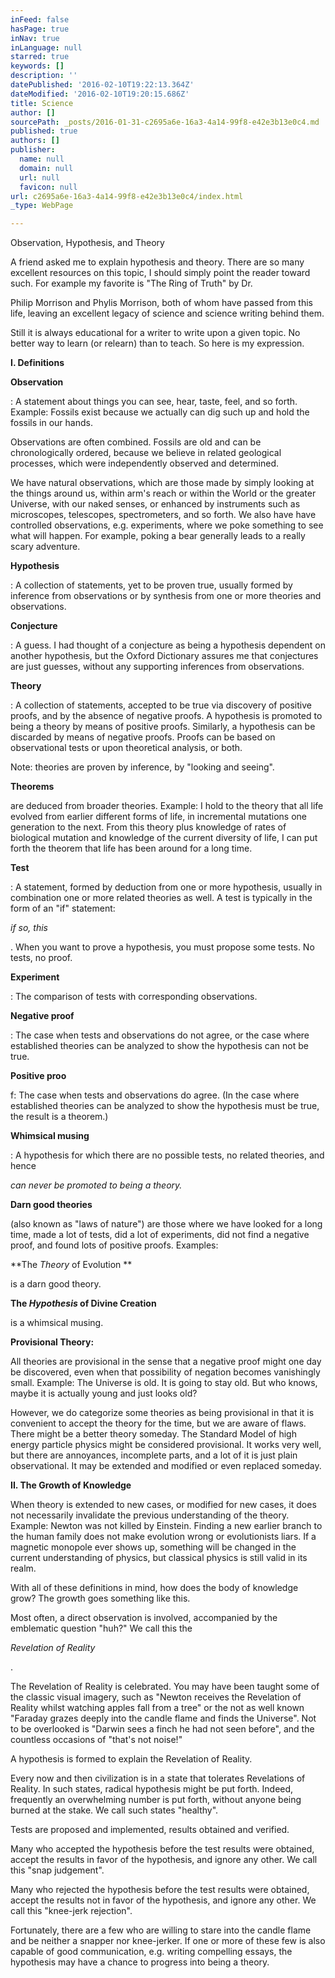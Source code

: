 ```yaml
---
inFeed: false
hasPage: true
inNav: true
inLanguage: null
starred: true
keywords: []
description: ''
datePublished: '2016-02-10T19:22:13.364Z'
dateModified: '2016-02-10T19:20:15.686Z'
title: Science
author: []
sourcePath: _posts/2016-01-31-c2695a6e-16a3-4a14-99f8-e42e3b13e0c4.md
published: true
authors: []
publisher:
  name: null
  domain: null
  url: null
  favicon: null
url: c2695a6e-16a3-4a14-99f8-e42e3b13e0c4/index.html
_type: WebPage

---
```

Observation, Hypothesis, and Theory

A friend asked me to explain hypothesis and theory. There are so many excellent resources on this topic, I should simply point the reader toward such. For example my favorite is "The Ring of Truth" by  Dr.

Philip Morrison and Phylis Morrison, both of whom have passed from this life, leaving an excellent legacy of science and science writing behind them. 

Still it is always educational for a writer to write upon a given topic. No better way to learn (or relearn) than to teach. So here is my expression.  

**I. Definitions**

**Observation**

: A statement about things you can see, hear, taste, feel, and so forth. Example: Fossils exist because we actually can dig such up and hold the fossils in our hands. 

Observations are often combined. Fossils are old and can be chronologically ordered, because we believe in related geological processes, which were independently observed and determined. 

We have natural observations, which are those made by simply looking at the things around us, within arm's reach or within the World or the greater Universe, with our naked senses, or enhanced by instruments such as microscopes, telescopes, spectrometers, and so forth. We also have have controlled observations, e.g. experiments, where we poke something to see what will happen. For example, poking a bear generally leads to a really scary adventure.

**Hypothesis**

: A collection of statements, yet to be proven true, usually formed by inference from observations or by synthesis from one or more theories and observations. 

**Conjecture**

: A guess. I had thought of a conjecture as being a hypothesis dependent on another hypothesis, but the Oxford Dictionary assures me that conjectures are just guesses, without any supporting inferences from observations. 

**Theory**

: A collection of statements, accepted to be true via discovery of positive proofs, and by the absence of negative proofs.  A hypothesis is promoted to being a theory by means of positive proofs. Similarly, a hypothesis can be discarded by means of negative proofs. Proofs can be based on observational tests or upon theoretical analysis, or both. 

Note: theories are proven by inference, by "looking and seeing". 

**Theorems**

are deduced from broader theories. Example: I hold to the theory that all life evolved from earlier different forms of life, in incremental mutations one generation to the next. From this theory plus knowledge of rates of biological mutation and knowledge of the current diversity of life, I can put forth the theorem that life has been around for a long time.

**Test**

: A statement, formed by deduction from one or more hypothesis, usually in combination one or more related theories as well. A test is typically in the form of an "if" statement: 

_if so, this_

. When you want to prove a hypothesis, you must propose some tests. No tests, no proof. 

**Experiment**

: The comparison of tests with corresponding observations.

**Negative proof**

: The case when tests and observations do not agree, or the case where established theories can be analyzed to show the hypothesis can not be true.

**Positive proo**

f: The case when tests and observations do agree. (In the case where established theories can be analyzed to show the hypothesis must be true, the result is a theorem.)

**Whimsical musing**

: A hypothesis for which there are no possible tests, no related theories, and hence 

_can never be promoted to being a theory._

**Darn good theories**

(also known as "laws of nature") are those where we have looked for a long time, made a lot of tests, did a lot of experiments, did not find a negative proof, and found lots of positive proofs. Examples: 

**The _Theory_ of Evolution **

is a darn good theory. 

**The _Hypothesis_ of Divine Creation**

is a whimsical musing. 

**Provisional Theory:**

All theories are provisional in the sense that a negative proof might one day be discovered, even when that possibility of negation becomes vanishingly small. Example: The Universe is old. It is going to stay old. But who knows, maybe it is actually young and just looks old? 

However, we do categorize some theories as being provisional in that it is convenient to accept the theory for the time, but we are aware of flaws. There might be a better theory someday. The Standard Model of high energy particle physics might be considered provisional. It works very well, but there are annoyances, incomplete parts, and a lot of it is just plain observational. It may be extended and modified or even replaced someday.

**II. The Growth of Knowledge**

When theory is extended to new cases, or modified for new cases, it does not necessarily invalidate the previous understanding of the theory. Example: Newton was not killed by Einstein. Finding a new earlier branch to the human family does not make evolution wrong or evolutionists liars. If a magnetic monopole ever shows up, something will be changed in the current understanding of physics, but classical physics is still valid in its realm.

With all of these definitions in mind, how does the body of knowledge grow? The growth goes something like this.

Most often, a direct observation is involved, accompanied by the emblematic question "huh?" We call this the 

_Revelation of Reality_

. 

The Revelation of Reality is celebrated. You may have been taught some of the classic visual imagery, such as "Newton receives the Revelation of Reality whilst watching apples fall from a tree" or the not as well known "Faraday grazes deeply into the candle flame and finds the Universe". Not to be overlooked is "Darwin sees a finch he had not seen before", and the countless occasions of "that's not noise!" 

A hypothesis is formed to explain the Revelation of Reality. 

Every now and then civilization is in a state that tolerates Revelations of Reality. In such states, radical hypothesis might be put forth. Indeed, frequently an overwhelming number is put forth, without anyone being burned at the stake. We call such states "healthy".

Tests are proposed and implemented, results obtained and verified. 

Many who accepted the hypothesis before the test results were obtained, accept the results in favor of the hypothesis, and ignore any other. We call this "snap judgement".

Many who rejected the hypothesis before the test results were obtained, accept the results not in favor of the hypothesis, and ignore any other. We call this "knee-jerk rejection".

Fortunately, there are a few who are willing to stare into the candle flame and be neither a snapper nor knee-jerker. If one or more of these few is also capable of good communication, e.g. writing compelling essays, the hypothesis may have a chance to progress into being a theory.